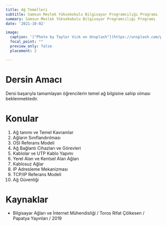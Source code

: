 ```yaml
---
title: Ağ Temelleri
subtitle: Samsun Meslek Yüksekokulu Bilgisayar Programcılığı Programı
summary: Samsun Meslek Yüksekokulu Bilgisayar Programcılığı Programı
date: '2021-10-02'

image:
  caption: '["Photo by Taylor Vick on Unsplash"](https://unsplash.com/photos/M5tzZtFCOfs)'
  focal_point: ""
  preview_only: false
  placement: 2

---
```


# Dersin Amacı

Dersi başarıyla tamamlayan öğrencilerin temel ağ bilgisine sahip olması beklenmektedir.

# Konular

1. Ağ tanımı ve Temel Kavramlar
2. Ağların Sınıflandırılması
3. OSI Referans Modeli
4. Ağ Bağlantı Cihazları ve Görevleri
5. Kablolar ve UTP Kablo Yapımı
6. Yerel Alan ve Kentsel Alan Ağları
7. Kablosuz Ağlar
8. IP Adresleme Mekanizması
9. TCP/IP Referans Modeli
10. Ağ Güvenliği

# Kaynaklar

- Bilgisayar Ağları ve İnternet Mühendisliği / Toros Rifat Çölkesen / Papatya Yayınları / 2019
